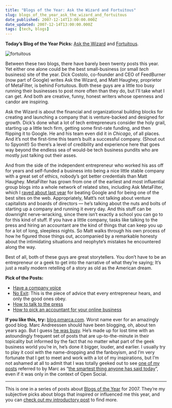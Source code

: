 ```yaml
---
title: "Blogs of the Year: Ask the Wizard and Fortuitous"
slug: blogs_of_the_year_ask_the_wizard_and_fortuitous
date_published: 2007-12-14T13:00:00.000Z
date_updated: 2007-12-14T13:00:00.000Z
tags: [tech, blogs]
---
```


**Today’s Blog of the Year Picks:** [Ask the Wizard](http://www.burningdoor.com/askthewizard/) and [Fortuitous](http://fortuito.us).

![fortuitous](https://cdn.glitch.global/d45aff89-36ba-46db-8c7c-3da7c8a93931/fortuitous-screen.gif?v=1674707770247)

Between these two blogs, there have barely been twenty posts this year. Yet either one alone could be the best small-business (or small *tech* business) site of the year. Dick Costolo, co-founder and CEO of FeedBurner (now part of Google) writes Ask the Wizard, and Matt Haughey, proprietor of MetaFilter, is behind Fortuitous. Both these guys are a little too busy running their businesses to post more often than they do, but I’ll take what I can get. And both are creative, funny, honest writers whose openness and candor are inspiring.

Ask the Wizard is about the financial and organizational building blocks for creating and launching a company that is venture-backed and designed for growth. Dick’s done what a lot of tech entrepreneurs consider the holy grail, starting up a little tech firm, getting some first-rate funding, and then flipping it to Google. He and his team even did it in *Chicago*, of all places. And it’s not the first-time this team’s built a successful company. (Shout out to Spyonit!) So there’s a level of credibility and experience here that goes way beyond the endless sea of would-be tech business pundits who are mostly just talking out their asses.

And from the side of the independent entrepreneur who worked his ass off for years and self-funded a business into being a nice little stable company with a great set of ethics, nobody’s got better credentials than Matt Haughey. MetaFilter has grown from one of the earliest and most influential group blogs into a whole network of related sites, including Ask MetaFilter, which I [raved about last year](/2006/12/matt-haughey-beat-google.html) for beating Google and for being one of the best sites on the web. Appropriately, Matt’s not talking about venture capitalists and boards of directors — he’s talking about the nuts and bolts of starting up a company and running it every day. And this stuff can be downright nerve-wracking, since there isn’t exactly a school you can go to for this kind of stuff. If you have a little company, tasks like talking to the press and hiring an accountant are the kind of things that can keep you up for a lot of long, sleepless nights. So Matt walks through his own process of how he figured those things out, accompanied by a remarkable honesty about the intimidating situations and neophyte’s mistakes he encountered along the way.

Best of all, both of these guys are great storytellers. You don’t have to be an entrepreneur or a geek to get into the narrative of what they’re saying; It’s just a really modern retelling of a story as old as the American dream.

**Pick of the Posts:**

- [Have a company voice](https://web.archive.org/web/20080516033727/http://www.burningdoor.com/askthewizard/2007/11/have_a_company_voice.html)
- [No Exit](https://web.archive.org/web/20131017234751/http://www.burningdoor.com/askthewizard/2007/09/no_exit.html): This is the piece of advice that every entrepreneur hears, and only the good ones obey.
- [How to talk to the press](https://web.archive.org/web/20191219153513/http://fortuito.us/2007/05/how_to_talk_to_the_press)
- [How to pick an accountant for your online business](https://web.archive.org/web/20190916115343/http://fortuito.us/2007/06/how_to_pick_an_accountant_for)

**If you like this, try:** [blog.pmarca.com](https://web.archive.org/web/20080217185908/http://blog.pmarca.com/). Worst name ever for an amazingly good blog. Marc Andreessen should have been blogging, oh, about ten years ago. But I guess [he was busy](http://en.wikipedia.org/wiki/Marc_Andreessen). He’s made up for lost time with an astoundingly frequent set of posts that are up-to-the-minute in their topicality but informed by the fact that no matter what part of the geek business world you’re in, he’s done it bigger, louder, and earlier. I usually try to play it cool with the name-dropping and the fanboyism, and I’m very fortunate that I get to meet and work with a lot of my inspirations, but I’m not ashamed at all to admit that I was totally geeked out to see [one of my posts](/2007/10/rainman-blackbird-facebook-and-the-new-tables) referred to by Marc as “[the smartest thing anyone has said today](https://web.archive.org/web/20080229063659/http://blog.pmarca.com/2007/11/report-from-the.html)“, even if it was only in the context of Open Social.

---

This is one in a series of posts about [Blogs of the Year](/2007/12/09/blogs_of_the_year_2007/) for 2007. They’re my subjective picks about blogs that inspired or influenced me this year, and you can [check out my introductory post](/2007/12/09/blogs_of_the_year_2007/) to find more.
